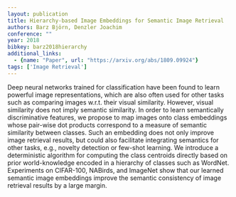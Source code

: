 ```yaml
---
layout: publication
title: Hierarchy-based Image Embeddings for Semantic Image Retrieval
authors: Barz Björn, Denzler Joachim
conference: ""
year: 2018
bibkey: barz2018hierarchy
additional_links:
  - {name: "Paper", url: "https://arxiv.org/abs/1809.09924"}
tags: ['Image Retrieval']
---
```

Deep neural networks trained for classification have been found to learn powerful image representations, which are also often used for other tasks such as comparing images w.r.t. their visual similarity. However, visual similarity does not imply semantic similarity. In order to learn semantically discriminative features, we propose to map images onto class embeddings whose pair-wise dot products correspond to a measure of semantic similarity between classes. Such an embedding does not only improve image retrieval results, but could also facilitate integrating semantics for other tasks, e.g., novelty detection or few-shot learning. We introduce a deterministic algorithm for computing the class centroids directly based on prior world-knowledge encoded in a hierarchy of classes such as WordNet. Experiments on CIFAR-100, NABirds, and ImageNet show that our learned semantic image embeddings improve the semantic consistency of image retrieval results by a large margin.
